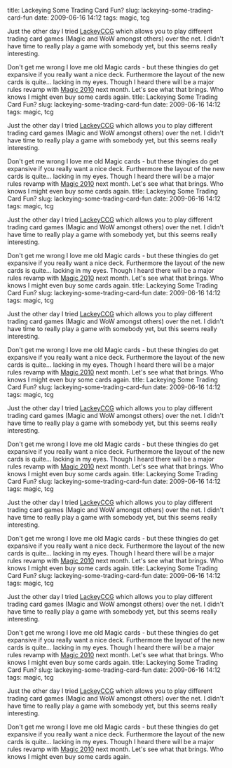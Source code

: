 title: Lackeying Some Trading Card Fun?
slug: lackeying-some-trading-card-fun
date: 2009-06-16 14:12
tags: magic, tcg

Just the other day I tried [LackeyCCG](http://www.lackeyccg.com/) which allows you to play different trading card games (Magic and WoW amongst others) over the net. I didn't have time to really play a game with somebody yet, but this seems really interesting.

Don't get me wrong I love me old Magic cards - but these thingies do get expansive if you really want a nice deck. Furthermore the layout of the new cards is quite… lacking in my eyes. Though I heard there will be a major rules revamp with [Magic 2010](http://www.wizards.com/magic/Magazine/Article.aspx?x=mtg/daily/feature/27a) next month. Let's see what that brings. Who knows I might even buy some cards again.
title: Lackeying Some Trading Card Fun?
slug: lackeying-some-trading-card-fun
date: 2009-06-16 14:12
tags: magic, tcg

Just the other day I tried [LackeyCCG](http://www.lackeyccg.com/) which allows you to play different trading card games (Magic and WoW amongst others) over the net. I didn't have time to really play a game with somebody yet, but this seems really interesting.

Don't get me wrong I love me old Magic cards - but these thingies do get expansive if you really want a nice deck. Furthermore the layout of the new cards is quite… lacking in my eyes. Though I heard there will be a major rules revamp with [Magic 2010](http://www.wizards.com/magic/Magazine/Article.aspx?x=mtg/daily/feature/27a) next month. Let's see what that brings. Who knows I might even buy some cards again.
title: Lackeying Some Trading Card Fun?
slug: lackeying-some-trading-card-fun
date: 2009-06-16 14:12
tags: magic, tcg

Just the other day I tried [LackeyCCG](http://www.lackeyccg.com/) which allows you to play different trading card games (Magic and WoW amongst others) over the net. I didn't have time to really play a game with somebody yet, but this seems really interesting.

Don't get me wrong I love me old Magic cards - but these thingies do get expansive if you really want a nice deck. Furthermore the layout of the new cards is quite… lacking in my eyes. Though I heard there will be a major rules revamp with [Magic 2010](http://www.wizards.com/magic/Magazine/Article.aspx?x=mtg/daily/feature/27a) next month. Let's see what that brings. Who knows I might even buy some cards again.
title: Lackeying Some Trading Card Fun?
slug: lackeying-some-trading-card-fun
date: 2009-06-16 14:12
tags: magic, tcg

Just the other day I tried [LackeyCCG](http://www.lackeyccg.com/) which allows you to play different trading card games (Magic and WoW amongst others) over the net. I didn't have time to really play a game with somebody yet, but this seems really interesting.

Don't get me wrong I love me old Magic cards - but these thingies do get expansive if you really want a nice deck. Furthermore the layout of the new cards is quite… lacking in my eyes. Though I heard there will be a major rules revamp with [Magic 2010](http://www.wizards.com/magic/Magazine/Article.aspx?x=mtg/daily/feature/27a) next month. Let's see what that brings. Who knows I might even buy some cards again.
title: Lackeying Some Trading Card Fun?
slug: lackeying-some-trading-card-fun
date: 2009-06-16 14:12
tags: magic, tcg

Just the other day I tried [LackeyCCG](http://www.lackeyccg.com/) which allows you to play different trading card games (Magic and WoW amongst others) over the net. I didn't have time to really play a game with somebody yet, but this seems really interesting.

Don't get me wrong I love me old Magic cards - but these thingies do get expansive if you really want a nice deck. Furthermore the layout of the new cards is quite… lacking in my eyes. Though I heard there will be a major rules revamp with [Magic 2010](http://www.wizards.com/magic/Magazine/Article.aspx?x=mtg/daily/feature/27a) next month. Let's see what that brings. Who knows I might even buy some cards again.
title: Lackeying Some Trading Card Fun?
slug: lackeying-some-trading-card-fun
date: 2009-06-16 14:12
tags: magic, tcg

Just the other day I tried [LackeyCCG](http://www.lackeyccg.com/) which allows you to play different trading card games (Magic and WoW amongst others) over the net. I didn't have time to really play a game with somebody yet, but this seems really interesting.

Don't get me wrong I love me old Magic cards - but these thingies do get expansive if you really want a nice deck. Furthermore the layout of the new cards is quite… lacking in my eyes. Though I heard there will be a major rules revamp with [Magic 2010](http://www.wizards.com/magic/Magazine/Article.aspx?x=mtg/daily/feature/27a) next month. Let's see what that brings. Who knows I might even buy some cards again.
title: Lackeying Some Trading Card Fun?
slug: lackeying-some-trading-card-fun
date: 2009-06-16 14:12
tags: magic, tcg

Just the other day I tried [LackeyCCG](http://www.lackeyccg.com/) which allows you to play different trading card games (Magic and WoW amongst others) over the net. I didn't have time to really play a game with somebody yet, but this seems really interesting.

Don't get me wrong I love me old Magic cards - but these thingies do get expansive if you really want a nice deck. Furthermore the layout of the new cards is quite… lacking in my eyes. Though I heard there will be a major rules revamp with [Magic 2010](http://www.wizards.com/magic/Magazine/Article.aspx?x=mtg/daily/feature/27a) next month. Let's see what that brings. Who knows I might even buy some cards again.
title: Lackeying Some Trading Card Fun?
slug: lackeying-some-trading-card-fun
date: 2009-06-16 14:12
tags: magic, tcg

Just the other day I tried [LackeyCCG](http://www.lackeyccg.com/) which allows you to play different trading card games (Magic and WoW amongst others) over the net. I didn't have time to really play a game with somebody yet, but this seems really interesting.

Don't get me wrong I love me old Magic cards - but these thingies do get expansive if you really want a nice deck. Furthermore the layout of the new cards is quite… lacking in my eyes. Though I heard there will be a major rules revamp with [Magic 2010](http://www.wizards.com/magic/Magazine/Article.aspx?x=mtg/daily/feature/27a) next month. Let's see what that brings. Who knows I might even buy some cards again.
